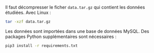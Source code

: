 Il faut décompresser le ficher `data.tar.gz` qui contient les données étudiées.
Avec Linux :

```sh
tar -xzf data.tar.gz
```

Les données sont importées dans une base de données MySQL.
Des packages Python supplémentaires sont nécessaires :

```sh
pip3 install -r requirements.txt
```
